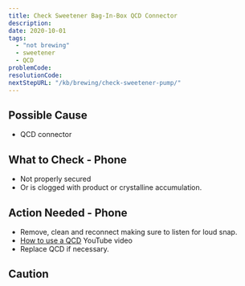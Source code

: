 ```yaml
---
title: Check Sweetener Bag-In-Box QCD Connector
description:
date: 2020-10-01
tags:
  - "not brewing"
  - sweetener
  - QCD
problemCode: 
resolutionCode: 
nextStepURL: "/kb/brewing/check-sweetener-pump/"
---
```

## Possible Cause

- QCD connector

## What to Check - Phone

- Not properly secured
- Or is clogged with product or crystalline accumulation.

## Action Needed - Phone

- Remove, clean and reconnect making sure to listen for loud snap.
- [How to use a QCD](https://www.youtube.com/watch?v=Dnz50YzI59c) YouTube video
- Replace QCD if necessary.

## Caution
